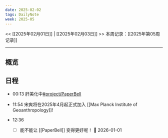 ```yaml
---
date: 2025-02-02
tags: DailyNote
week: 2025-05
---
```

<< [[2025年02月01日]] | [[2025年02月03日]] >>
本周记录：[[2025年第05周记录]]

-----

## 概览

## 日程

- 00:13 肝美化中[#project/PaperBell](app://obsidian.md/index.html#project/PaperBell)

- 11:54 宋爽将在2025年4月起正式加入 [[Max Planck Institute of Geoanthropology]]!

- 12:36
  - [ ] 能不能让 [[PaperBell]] 变得更好呢！ 📅 2026-01-01
